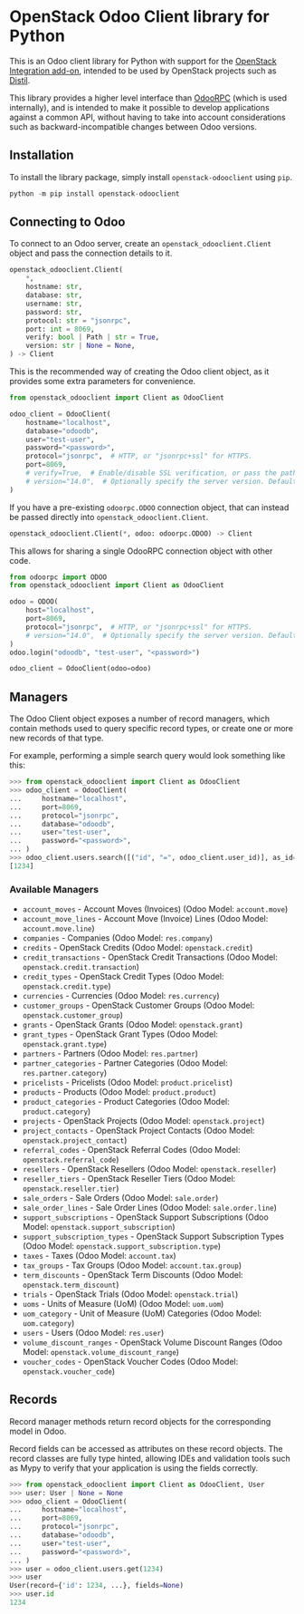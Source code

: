 # OpenStack Odoo Client library for Python

This is an Odoo client library for Python with support for the
[OpenStack Integration add-on](https://github.com/catalyst-cloud/odoo-openstack-integration),
intended to be used by OpenStack projects such as
[Distil](https://github.com/catalyst-cloud/distil).

This library provides a higher level interface than [OdooRPC](https://pythonhosted.org/OdooRPC)
(which is used internally), and is intended to make it possible to develop applications against
a common API, without having to take into account considerations such as backward-incompatible
changes between Odoo versions.

## Installation

To install the library package, simply install `openstack-odooclient` using `pip`.

```python
python -m pip install openstack-odooclient
```

## Connecting to Odoo

To connect to an Odoo server, create an `openstack_odooclient.Client` object and
pass the connection details to it.

```python
openstack_odooclient.Client(
    *,
    hostname: str,
    database: str,
    username: str,
    password: str,
    protocol: str = "jsonrpc",
    port: int = 8069,
    verify: bool | Path | str = True,
    version: str | None = None,
) -> Client
```

This is the recommended way of creating the Odoo client object,
as it provides some extra parameters for convenience.

```python
from openstack_odooclient import Client as OdooClient

odoo_client = OdooClient(
    hostname="localhost",
    database="odoodb",
    user="test-user",
    password="<password>",
    protocol="jsonrpc",  # HTTP, or "jsonrpc+ssl" for HTTPS.
    port=8069,
    # verify=True,  # Enable/disable SSL verification, or pass the path to a CA certificate.
    # version="14.0",  # Optionally specify the server version. Default is to auto-detect.
)
```

If you have a pre-existing `odoorpc.ODOO` connection object, that can instead
be passed directly into `openstack_odooclient.Client`.

```python
openstack_odooclient.Client(*, odoo: odoorpc.ODOO) -> Client
```

This allows for sharing a single OdooRPC connection object with other code.

```python
from odoorpc import ODOO
from openstack_odooclient import Client as OdooClient

odoo = ODOO(
    host="localhost",
    port=8069,
    protocol="jsonrpc",  # HTTP, or "jsonrpc+ssl" for HTTPS.
    # version="14.0",  # Optionally specify the server version. Default is to auto-detect.
)
odoo.login("odoodb", "test-user", "<password>")

odoo_client = OdooClient(odoo=odoo)
```

## Managers

The Odoo Client object exposes a number of record managers, which contain methods
used to query specific record types, or create one or more new records of that type.

For example, performing a simple search query would look something like this:

```python
>>> from openstack_odooclient import Client as OdooClient
>>> odoo_client = OdooClient(
...     hostname="localhost",
...     port=8069,
...     protocol="jsonrpc",
...     database="odoodb",
...     user="test-user",
...     password="<password>",
... )
>>> odoo_client.users.search([("id", "=", odoo_client.user_id)], as_id=True)
[1234]
```

### Available Managers

* `account_moves` - Account Moves (Invoices) (Odoo Model: `account.move`)
* `account_move_lines` - Account Move (Invoice) Lines (Odoo Model: `account.move.line`)
* `companies` - Companies (Odoo Model: `res.company`)
* `credits` - OpenStack Credits (Odoo Model: `openstack.credit`)
* `credit_transactions` - OpenStack Credit Transactions (Odoo Model: `openstack.credit.transaction`)
* `credit_types` - OpenStack Credit Types (Odoo Model: `openstack.credit.type`)
* `currencies` - Currencies (Odoo Model: `res.currency`)
* `customer_groups` - OpenStack Customer Groups (Odoo Model: `openstack.customer_group`)
* `grants` - OpenStack Grants (Odoo Model: `openstack.grant`)
* `grant_types` - OpenStack Grant Types (Odoo Model: `openstack.grant.type`)
* `partners` - Partners (Odoo Model: `res.partner`)
* `partner_categories` - Partner Categories (Odoo Model: `res.partner.category`)
* `pricelists` - Pricelists (Odoo Model: `product.pricelist`)
* `products` - Products (Odoo Model: `product.product`)
* `product_categories` - Product Categories (Odoo Model: `product.category`)
* `projects` - OpenStack Projects (Odoo Model: `openstack.project`)
* `project_contacts` - OpenStack Project Contacts (Odoo Model: `openstack.project_contact`)
* `referral_codes` - OpenStack Referral Codes (Odoo Model: `openstack.referral_code`)
* `resellers` - OpenStack Resellers (Odoo Model: `openstack.reseller`)
* `reseller_tiers` - OpenStack Reseller Tiers (Odoo Model: `openstack.reseller.tier`)
* `sale_orders` - Sale Orders (Odoo Model: `sale.order`)
* `sale_order_lines` - Sale Order Lines (Odoo Model: `sale.order.line`)
* `support_subscriptions` - OpenStack Support Subscriptions (Odoo Model: `openstack.support_subscription`)
* `support_subscription_types` - OpenStack Support Subscription Types (Odoo Model: `openstack.support_subscription.type`)
* `taxes` - Taxes (Odoo Model: `account.tax`)
* `tax_groups` - Tax Groups (Odoo Model: `account.tax.group`)
* `term_discounts` - OpenStack Term Discounts (Odoo Model: `openstack.term_discount`)
* `trials` - OpenStack Trials (Odoo Model: `openstack.trial`)
* `uoms` - Units of Measure (UoM) (Odoo Model: `uom.uom`)
* `uom_category` - Unit of Measure (UoM) Categories (Odoo Model: `uom.category`)
* `users` - Users (Odoo Model: `res.user`)
* `volume_discount_ranges` - OpenStack Volume Discount Ranges (Odoo Model: `openstack.volume_discount_range`)
* `voucher_codes` - OpenStack Voucher Codes (Odoo Model: `openstack.voucher_code`)

## Records

Record manager methods return record objects for the corresponding model
in Odoo.

Record fields can be accessed as attributes on these record objects.
The record classes are fully type hinted, allowing IDEs and validation
tools such as Mypy to verify that your application is using the fields
correctly.

```python
>>> from openstack_odooclient import Client as OdooClient, User
>>> user: User | None = None
>>> odoo_client = OdooClient(
...     hostname="localhost",
...     port=8069,
...     protocol="jsonrpc",
...     database="odoodb",
...     user="test-user",
...     password="<password>",
... )
>>> user = odoo_client.users.get(1234)
>>> user
User(record={'id': 1234, ...}, fields=None)
>>> user.id
1234
```

